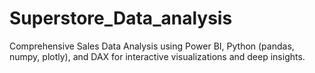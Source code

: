 # Superstore_Data_analysis
Comprehensive Sales Data Analysis using Power BI, Python (pandas, numpy, plotly), and DAX for interactive visualizations and deep insights.
